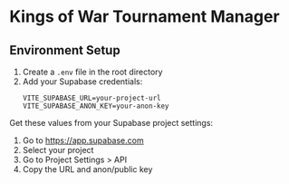 # Kings of War Tournament Manager

## Environment Setup

1. Create a `.env` file in the root directory
2. Add your Supabase credentials:
   ```
   VITE_SUPABASE_URL=your-project-url
   VITE_SUPABASE_ANON_KEY=your-anon-key
   ```

Get these values from your Supabase project settings:
1. Go to https://app.supabase.com
2. Select your project
3. Go to Project Settings > API
4. Copy the URL and anon/public key